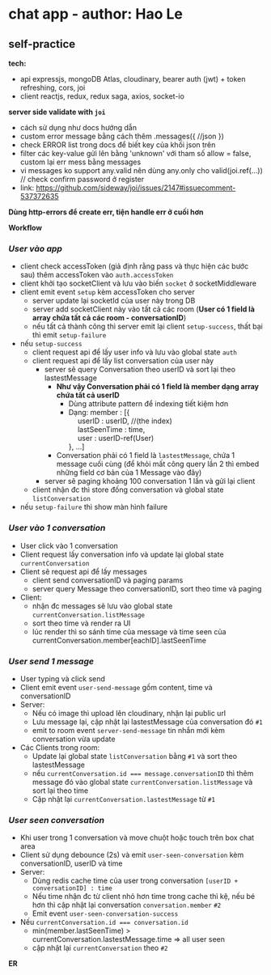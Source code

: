 # chat app - author: Hao Le
## self-practice

**tech:**
-   api expressjs, mongoDB Atlas, cloudinary, bearer auth (jwt) + token refreshing, cors, joi
-   client reactjs, redux, redux saga, axios, socket-io

**server side validate with `joi`**
-   cách sử dụng như docs hướng dẫn
-   custom error message bằng cách thêm .messages({ //json  })
-   check ERROR list trong docs để biết key của khối json trên
-   filter các key-value gửi lên bằng 'unknown' với tham số allow = false, custom lại err mess bằng messages
-   vi messages ko support any.valid nên dùng any.only cho valid(joi.ref(...))  // check confirm password ở register
-   link: https://github.com/sideway/joi/issues/2147#issuecomment-537372635

**Dùng http-errors để create err, tiện handle err ở cuối hơn**

**Workflow**

### *User vào app*
-   client check accessToken (giả định rằng pass và thực hiện các bước sau) thêm accessToken vào `auth.accessToken`
-   client khởi tạo socketClient và lưu vào biến `socket` ở socketMiddleware
-   client emit event `setup` kèm accessToken cho server
    + server update lại socketId của user này trong DB
    + server add socketClient này vào tất cả các room (**User có 1 field là array chứa tất cả các room - conversationID**)
    + nếu tất cả thành công thì server emit lại client `setup-success`, thất bại thì emit `setup-failure`
-   nếu `setup-success` 
    + client request api để lấy user info và lưu vào global state `auth`
    + client request api để lấy list conversation của user này
        + server sẽ query Conversation theo userID và sort lại theo lastestMessage 
            + **Như vậy Conversation phải có 1 field là member dạng array chứa tất cả userID**
                + Dùng attribute pattern để indexing tiết kiệm hơn
                + Dạng: member : [{ <br>
                    &emsp;  userID : userID, //(the index) <br>
                    &emsp;  lastSeenTime : time, <br>
                    &emsp;  user : userID-ref(User) <br>
                }, ...]
            + Conversation phải có 1 field là `lastestMessage`, chứa 1 message cuối cùng (để khỏi mất công query lần 2 thì embed những field cơ bản của 1 Message vào đây)
        + server sẽ paging khoảng 100 conversation 1 lần và gửi lại client
    + client nhận đc thì store đống conversation và global state `listConversation`
-   nếu `setup-failure` thì show màn hình failure

### *User vào 1 conversation*
-   User click vào 1 conversation
-   Client request lấy conversation info và update lại global state `currentConversation`
-   Client sẽ request api để lấy messages
    + client send conversationID và paging params
    + server query Message theo conversationID, sort theo time và paging
-   Client: 
    + nhận đc messages sẽ lưu vào global state `currentConversation.listMessage`
    + sort theo time và render ra UI
    + lúc render thì so sánh time của message và time seen của currentConversation.member[eachID].lastSeenTime

### *User send 1 message*
-   User typing và click send
-   Client emit event `user-send-message` gồm content, time và conversationID
-   Server: 
    + Nếu có image thì upload lên cloudinary, nhận lại public url
    + Lưu message lại, cập nhật lại lastestMessage của conversation đó `#1`
    + emit to room event `server-send-message` tin nhắn mới kèm conversation vừa update
-   Các Clients trong room:
    + Update lại global state `listConversation` bằng `#1` và sort theo lastestMessage
    + nếu `currentConversation.id === message.conversationID` thì thêm message đó vào global state `currentConversation.listMessage` và sort lại theo time
    + Cập nhật lại `currentConversation.lastestMessage` từ `#1`

### *User seen conversation*
-   Khi user trong 1 conversation và move chuột hoặc touch trên box chat area
-   Client sử dụng debounce (2s) và emit `user-seen-conversation` kèm conversationID, userID và time
-   Server:
    + Dùng redis cache time của user trong conversation `[userID + conversationID] : time`
    + Nếu time nhận đc từ client nhỏ hơn time trong cache thì kệ, nếu bé hơn thì cập nhật lại conversation `conversation.member` `#2`
    + Emit event `user-seen-conversation-success`
-   Nếu `currentConversation.id === conversation.id`
    + min(member.lastSeenTime) > currentConversation.lastestMessage.time => all user seen
    + cập nhật lại `currentConversation` theo `#2`

**ER**
<!-- <img src="./markdown_image/ER.jpg" > -->

<!-- **Từ ER + mongoDB pattern => các model sau:**
-   **USER**: *ID, email, nickName, password, avatarUrl, isActive, lastTimeOnline, 3OldPassword*
-   **CONVERSATION**: *ID, name, timeCreate, memberList, lastestMessage(embed)*
-   **MESSAGE**: *ID, content, timeCreate, conversationID, senderID, seenBy* -->